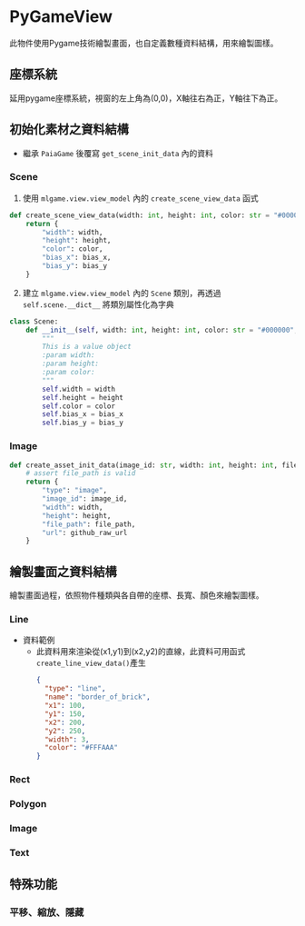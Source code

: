 # PyGameView

此物件使用Pygame技術繪製畫面，也自定義數種資料結構，用來繪製圖樣。
## 座標系統
延用pygame座標系統，視窗的左上角為(0,0)，X軸往右為正，Y軸往下為正。

[//]: # (TODO 座標軸範例圖片)

## 初始化素材之資料結構
- 繼承 `PaiaGame` 後覆寫 `get_scene_init_data` 內的資料

### Scene
1. 使用 `mlgame.view.view_model` 內的 `create_scene_view_data` 函式
```python
def create_scene_view_data(width: int, height: int, color: str = "#000000", bias_x=0, bias_y=0):
    return {
        "width": width,
        "height": height,
        "color": color,
        "bias_x": bias_x,
        "bias_y": bias_y
    }
```
2. 建立 `mlgame.view.view_model` 內的 `Scene` 類別，再透過 `self.scene.__dict__` 將類別屬性化為字典
```python
class Scene:
    def __init__(self, width: int, height: int, color: str = "#000000", bias_x=0, bias_y=0):
        """
        This is a value object
        :param width:
        :param height:
        :param color:
        """
        self.width = width
        self.height = height
        self.color = color
        self.bias_x = bias_x
        self.bias_y = bias_y
```
### Image
```python
def create_asset_init_data(image_id: str, width: int, height: int, file_path: str, github_raw_url: str):
    # assert file_path is valid
    return {
        "type": "image",
        "image_id": image_id,
        "width": width,
        "height": height,
        "file_path": file_path,
        "url": github_raw_url
    }
```


## 繪製畫面之資料結構
繪製畫面過程，依照物件種類與各自帶的座標、長寬、顏色來繪製圖樣。

### Line
- 資料範例
  - 此資料用來渲染從(x1,y1)到(x2,y2)的直線，此資料可用函式`create_line_view_data()`產生
      ```json
      {
        "type": "line",
        "name": "border_of_brick",
        "x1": 100,
        "y1": 150,
        "x2": 200,
        "y2": 250,
        "width": 3,
        "color": "#FFFAAA"
      }
      ```

### Rect

### Polygon

### Image

### Text

## 特殊功能

### 平移、縮放、隱藏

[//]: # (function name and data structure)

